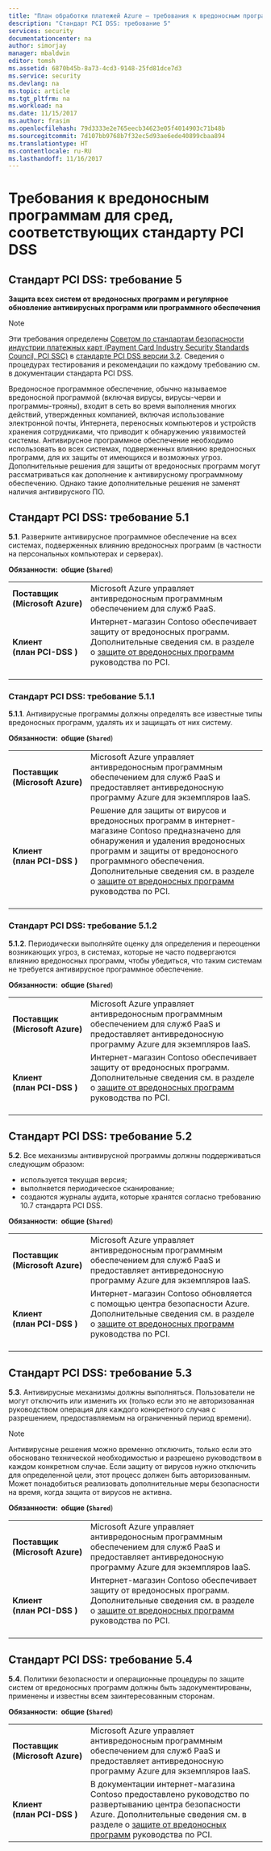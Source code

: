 ```yaml
---
title: "План обработки платежей Azure — требования к вредоносным программам"
description: "Стандарт PCI DSS: требование 5"
services: security
documentationcenter: na
author: simorjay
manager: mbaldwin
editor: tomsh
ms.assetid: 6870b45b-8a73-4cd3-9148-25fd81dce7d3
ms.service: security
ms.devlang: na
ms.topic: article
ms.tgt_pltfrm: na
ms.workload: na
ms.date: 11/15/2017
ms.author: frasim
ms.openlocfilehash: 79d3333e2e765eecb34623e05f4014903c71b48b
ms.sourcegitcommit: 7d107bb9768b7f32ec5d93ae6ede40899cbaa894
ms.translationtype: HT
ms.contentlocale: ru-RU
ms.lasthandoff: 11/16/2017
---
```

# <a name="malware-requirements-for-pci-dss-compliant-environments"></a>Требования к вредоносным программам для сред, соответствующих стандарту PCI DSS 
## <a name="pci-dss-requirement-5"></a>Стандарт PCI DSS: требование 5

**Защита всех систем от вредоносных программ и регулярное обновление антивирусных программ или программного обеспечения**  

> [!NOTE]
> Эти требования определены [Советом по стандартам безопасности индустрии платежных карт (Payment Card Industry Security Standards Council, PCI SSC)](https://www.pcisecuritystandards.org/pci_security/) в [стандарте PCI DSS версии 3.2](https://www.pcisecuritystandards.org/document_library?category=pcidss&document=pci_dss). Сведения о процедурах тестирования и рекомендации по каждому требованию см. в документации стандарта PCI DSS.

Вредоносное программное обеспечение, обычно называемое вредоносной программой (включая вирусы, вирусы-черви и программы-трояны), входит в сеть во время выполнения многих действий, утвержденных компанией, включая использование электронной почты, Интернета, переносных компьютеров и устройств хранения сотрудниками, что приводит к обнаружению уязвимостей системы. Антивирусное программное обеспечение необходимо использовать во всех системах, подверженных влиянию вредоносных программ, для их защиты от имеющихся и возможных угроз. Дополнительные решения для защиты от вредоносных программ могут рассматриваться как дополнение к антивирусному программному обеспечению. Однако такие дополнительные решения не заменят наличия антивирусного ПО.

## <a name="pci-dss-requirement-51"></a>Стандарт PCI DSS: требование 5.1

**5.1**. Разверните антивирусное программное обеспечение на всех системах, подверженных влиянию вредоносных программ (в частности на персональных компьютерах и серверах).

**Обязанности:&nbsp;&nbsp;общие (`Shared`**)

|||
|---|---|
| **Поставщик<br />(Microsoft&nbsp;Azure)** | Microsoft Azure управляет антивредоносным программным обеспечением для служб PaaS. |
| **Клиент<br />(план PCI-DSS&nbsp;)** | Интернет-магазин Contoso обеспечивает защиту от вредоносных программ. Дополнительные сведения см. в разделе о [защите от вредоносных программ](payment-processing-blueprint.md#security-and-malware-protection) руководства по PCI.<br /><br />|



### <a name="pci-dss-requirement-511"></a>Стандарт PCI DSS: требование 5.1.1

**5.1.1**. Антивирусные программы должны определять все известные типы вредоносных программ, удалять их и защищать от них систему.

**Обязанности:&nbsp;&nbsp;общие (`Shared`**)

|||
|---|---|
| **Поставщик<br />(Microsoft&nbsp;Azure)** | Microsoft Azure управляет антивредоносным программным обеспечением для служб PaaS и предоставляет антивредоносную программу Azure для экземпляров IaaS. |
| **Клиент<br />(план PCI-DSS&nbsp;)** | Решение для защиты от вирусов и вредоносных программ в интернет-магазине Contoso предназначено для обнаружения и удаления вредоносных программ и защиты от вредоносного программного обеспечения. Дополнительные сведения см. в разделе о [защите от вредоносных программ](payment-processing-blueprint.md#security-and-malware-protection) руководства по PCI.<br /><br />|



### <a name="pci-dss-requirement-512"></a>Стандарт PCI DSS: требование 5.1.2

**5.1.2**. Периодически выполняйте оценку для определения и переоценки возникающих угроз, в системах, которые не часто подвергаются влиянию вредоносных программ, чтобы убедиться, что таким системам не требуется антивирусное программное обеспечение.

**Обязанности:&nbsp;&nbsp;общие (`Shared`**)

|||
|---|---|
| **Поставщик<br />(Microsoft&nbsp;Azure)** | Microsoft Azure управляет антивредоносным программным обеспечением для служб PaaS и предоставляет антивредоносную программу Azure для экземпляров IaaS. |
| **Клиент<br />(план PCI-DSS&nbsp;)** | Интернет-магазин Contoso обеспечивает защиту от вредоносных программ. Дополнительные сведения см. в разделе о [защите от вредоносных программ](payment-processing-blueprint.md#security-and-malware-protection) руководства по PCI.<br /><br />|



## <a name="pci-dss-requirement-52"></a>Стандарт PCI DSS: требование 5.2

**5.2**. Все механизмы антивирусной программы должны поддерживаться следующим образом:
- используется текущая версия;
- выполняется периодическое сканирование;
- создаются журналы аудита, которые хранятся согласно требованию 10.7 стандарта PCI DSS.

**Обязанности:&nbsp;&nbsp;общие (`Shared`**)

|||
|---|---|
| **Поставщик<br />(Microsoft&nbsp;Azure)** | Microsoft Azure управляет антивредоносным программным обеспечением для служб PaaS и предоставляет антивредоносную программу Azure для экземпляров IaaS. |
| **Клиент<br />(план PCI-DSS&nbsp;)** | Интернет-магазин Contoso обновляется с помощью центра безопасности Azure. Дополнительные сведения см. в разделе о [защите от вредоносных программ](payment-processing-blueprint.md#security-and-malware-protection) руководства по PCI.<br /><br />|



## <a name="pci-dss-requirement-53"></a>Стандарт PCI DSS: требование 5.3

**5.3**. Антивирусные механизмы должны выполняться. Пользователи не могут отключить или изменить их (только если это не авторизованная руководством операция для каждого конкретного случая с разрешением, предоставляемым на ограниченный период времени). 

> [!NOTE]
> Антивирусные решения можно временно отключить, только если это обосновано технической необходимостью и разрешено руководством в каждом конкретном случае. Если защиту от вирусов нужно отключить для определенной цели, этот процесс должен быть авторизованным. Может понадобиться реализовать дополнительные меры безопасности на время, когда защита от вирусов не активна.

**Обязанности:&nbsp;&nbsp;общие (`Shared`**)

|||
|---|---|
| **Поставщик<br />(Microsoft&nbsp;Azure)** | Microsoft Azure управляет антивредоносным программным обеспечением для служб PaaS и предоставляет антивредоносную программу Azure для экземпляров IaaS. |
| **Клиент<br />(план PCI-DSS&nbsp;)** | Интернет-магазин Contoso обеспечивает защиту от вредоносных программ. Дополнительные сведения см. в разделе о [защите от вредоносных программ](payment-processing-blueprint.md#security-and-malware-protection) руководства по PCI.<br /><br />|



## <a name="pci-dss-requirement-54"></a>Стандарт PCI DSS: требование 5.4

**5.4**. Политики безопасности и операционные процедуры по защите систем от вредоносных программ должны быть задокументированы, применены и известны всем заинтересованным сторонам.

**Обязанности:&nbsp;&nbsp;общие (`Shared`**)

|||
|---|---|
| **Поставщик<br />(Microsoft&nbsp;Azure)** | Microsoft Azure управляет антивредоносным программным обеспечением для служб PaaS и предоставляет антивредоносную программу Azure для экземпляров IaaS. |
| **Клиент<br />(план PCI-DSS&nbsp;)** | В документации интернет-магазина Contoso предоставлено руководство по развертыванию центра безопасности Azure. Дополнительные сведения см. в разделе о [защите от вредоносных программ](payment-processing-blueprint.md#security-and-malware-protection) руководства по PCI.|




